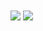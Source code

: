 
<a>
  <img align="center" src="https://github-readme-stats.vercel.app/api?username=1nv8rZim&show_icons=true&theme=cobalt&bg_color=0a0c10" />
</a>
<a>
  <img align="center" src="https://github-readme-stats.vercel.app/api/top-langs/?username=1nv8rZim&layout=compact&theme=cobalt&bg_color=0a0c10" />
</a>
